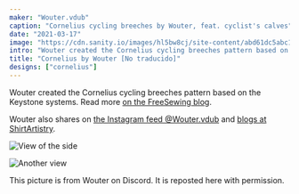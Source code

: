 ```yaml
---
maker: "Wouter.vdub"
caption: "Cornelius cycling breeches by Wouter, feat. cyclist's calves"
date: "2021-03-17"
image: "https://cdn.sanity.io/images/hl5bw8cj/site-content/abd61dc5abc173a4e858d03b5f1af80fed297957-571x613.jpg"
intro: "Wouter created the Cornelius cycling breeches pattern based on the Keystone systems. Read more on the FreeSewing blog ."
title: "Cornelius by Wouter [No traducido]"
designs: ["cornelius"]
---
```


Wouter created the Cornelius cycling breeches pattern based on the Keystone systems. Read more [on the FreeSewing blog](https://freesewing.org/blog/cornelius-cycling-breeches/).

Wouter also shares on [the Instagram feed @Wouter.vdub](https://www.instagram.com/Wouter.vdub/) and [blogs at ShirtArtistry](https://shirtartistry.blog/).

![View of the side](https://posts.freesewing.org/uploads/cornelius_by_wouter_cornelius2_de4bd8f66a.jpg "View of the side")

![Another view](https://posts.freesewing.org/uploads/cornelius_by_wouter_cornelius3_615eb9fce1.jpg)

<Note>

This picture is from Wouter on Discord. It is reposted here with permission.

</Note>
